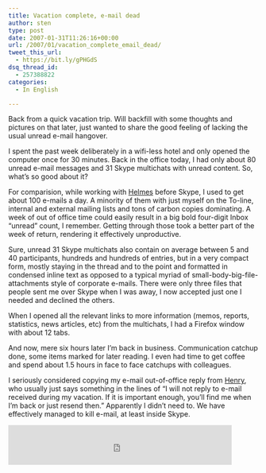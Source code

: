```yaml
---
title: Vacation complete, e-mail dead
author: sten
type: post
date: 2007-01-31T11:26:16+00:00
url: /2007/01/vacation_complete_email_dead/
tweet_this_url:
  - https://bit.ly/gPHGdS
dsq_thread_id:
  - 257388822
categories:
  - In English

---
```

Back from a quick vacation trip. Will backfill with some thoughts and pictures on that later, just wanted to share the good feeling of lacking the usual unread e-mail hangover.

I spent the past week deliberately in a wifi-less hotel and only opened the computer once for 30 minutes. Back in the office today, I had only about 80 unread e-mail messages and 31 Skype multichats with unread content. So, what&#8217;s so good about it?

For comparision, while working with [Helmes][1] before Skype, I used to get about 100 e-mails a day. A minority of them with just myself on the To-line, internal and external mailing lists and tons of carbon copies dominating. A week of out of office time could easily result in a big bold four-digit Inbox &#8220;unread&#8221; count, I remember. Getting through those took a better part of the week of return, rendering it effectively unproductive.

Sure, unread 31 Skype multichats also contain on average between 5 and 40 participants, hundreds and hundreds of entries, but in a very compact form, mostly staying in the thread and to the point and formatted in condensed inline text as opposed to a typical myriad of small-body-big-file-attachments style of corporate e-mails. There were only three files that people sent me over Skype when I was away, I now accepted just one I needed and declined the others. 

When I opened all the relevant links to more information (memos, reports, statistics, news articles, etc) from the multichats, I had a Firefox window with about 12 tabs. 

And now, mere six hours later I&#8217;m back in business. Communication catchup done, some items marked for later reading. I even had time to get coffee and spend about 1.5 hours in face to face catchups with colleagues. 

I seriously considered copying my e-mail out-of-office reply from [Henry][2], who usually just says something in the lines of &#8220;I will not reply to e-mail received during my vacation. If it is important enough, you&#8217;ll find me when I&#8217;m back or just resend then.&#8221; Apparently I didn&#8217;t need to. We have effectively managed to kill e-mail, at least inside Skype.

<iframe src="http://www.facebook.com/plugins/like.php?href=http%3A%2F%2Fsten.tamkivi.com%2F2007%2F01%2Fvacation_complete_email_dead%2F&layout=standard&show_faces=true&width=450&action=like&colorscheme=light&height=80" scrolling="no" frameborder="0" style="border:none; overflow:hidden; width:450px; height:80px;" allowTransparency="true"></iframe>

 [1]: http://www.helmes.ee
 [2]: http://about.skype.com/executiveteam/henrygomez/
